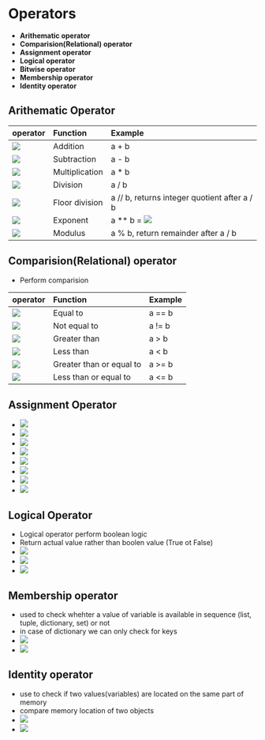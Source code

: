   
  
# Operators
  
  
+ **Arithematic operator**
+ **Comparision(Relational) operator**
+ **Assignment operator**
+ **Logical operator**
+ **Bitwise operator**
+ **Membership operator**
+ **Identity operator**
  
## Arithematic Operator
  
|operator|Function|Example|
|:---|:---|:---|
|<img src="https://latex.codecogs.com/gif.latex?+"/>|Addition|a + b|
|<img src="https://latex.codecogs.com/gif.latex?-"/>|Subtraction|a - b|
|<img src="https://latex.codecogs.com/gif.latex?*"/>|Multiplication|a * b|
|<img src="https://latex.codecogs.com/gif.latex?&#x2F;"/>|Division|a / b|
|<img src="https://latex.codecogs.com/gif.latex?&#x2F;&#x2F;"/>|Floor division|a // b, returns integer quotient after a / b|
|<img src="https://latex.codecogs.com/gif.latex?**"/>|Exponent|a ** b = <img src="https://latex.codecogs.com/gif.latex?a^b"/>|
|<img src="https://latex.codecogs.com/gif.latex?&#x5C;%"/>|Modulus|a %  b, return remainder after a / b|
  
## Comparision(Relational) operator
  
  
+ Perform comparision
  
|operator|Function|Example|
|:---|:---|:---|
| <img src="https://latex.codecogs.com/gif.latex?=="/>  | Equal to | a == b|
| <img src="https://latex.codecogs.com/gif.latex?!="/>  | Not equal to| a != b|
| <img src="https://latex.codecogs.com/gif.latex?&gt;"/> | Greater than| a > b|
| <img src="https://latex.codecogs.com/gif.latex?&lt;"/> | Less than| a < b|
| <img src="https://latex.codecogs.com/gif.latex?&gt;="/>  | Greater than or equal to| a >= b|
| <img src="https://latex.codecogs.com/gif.latex?&lt;="/>  | Less than or equal to| a <= b|
  
## Assignment Operator
  
  
+ <img src="https://latex.codecogs.com/gif.latex?="/>
+ <img src="https://latex.codecogs.com/gif.latex?+="/>
+ <img src="https://latex.codecogs.com/gif.latex?-="/>
+ <img src="https://latex.codecogs.com/gif.latex?*="/>
+ <img src="https://latex.codecogs.com/gif.latex?&#x2F;="/>
+ <img src="https://latex.codecogs.com/gif.latex?**="/>
+ <img src="https://latex.codecogs.com/gif.latex?&#x2F;&#x2F;="/>
+ <img src="https://latex.codecogs.com/gif.latex?&#x5C;%="/>
  
## Logical Operator
  
  
+ Logical operator perform boolean logic
+ Return actual value rather than boolen value (True ot False)
+ <img src="https://latex.codecogs.com/gif.latex?and"/>
+ <img src="https://latex.codecogs.com/gif.latex?or"/>
+ <img src="https://latex.codecogs.com/gif.latex?not"/>
  
## Membership operator
  
  
+ used to check whehter a value of variable is available in sequence (list, tuple, dictionary, set) or not
+ in case of dictionary we can only check for keys
+ <img src="https://latex.codecogs.com/gif.latex?in"/>
+ <img src="https://latex.codecogs.com/gif.latex?not&#x5C;%20in"/>
  
## Identity operator
  
  
+ use to check if two values(variables) are located on the same part of memory
+ compare memory location of two objects
+ <img src="https://latex.codecogs.com/gif.latex?is"/>
+ <img src="https://latex.codecogs.com/gif.latex?is&#x5C;%20not"/>
  